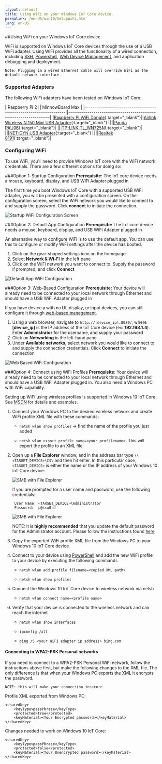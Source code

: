 ```yaml
---
layout: default
title: Using WiFi on your Windows IoT Core device.
permalink: /en-US/win10/SetupWiFi.htm
lang: en-US
---
```


##Using WiFi on your Windows IoT Core device

WiFi is supported on Windows IoT Core devices through the use of a USB WiFi adapter. Using WiFi provides all the functionality of a wired connection, 
including [SSH]({{site.baseurl}}/{{page.lang}}/win10/samples/SSH.htm), [Powershell]({{site.baseurl}}/{{page.lang}}/win10/samples/PowerShell.htm), [Web Device Management]({{site.baseurl}}/{{page.lang}}/win10/tools/Webb.htm), and application debugging and deployment.

	Note: Plugging in a wired Ethernet cable will override WiFi as the default network interface

### Supported Adapters
The following WiFi adapters have been tested on Windows IoT Core:

| Raspberry Pi 2                                                     || MinnowBoard Max                                                    |
|--------------------------------------------------------------------||--------------------------------------------------------------------|
|[Raspberry Pi WiFi Dongle](http://swag.raspberrypi.org/collections/frontpage/products/official-raspberry-pi-Wifi-dongle){:target="_blank"}||[Airlink Wireless N 150 Mini USB Adapter](http://www.amazon.com/Airlink101-AWLL5077-150Mbps-Wireless-Adapter/dp/B002VFWY9M){:target="_blank"}|
|||[Panda PAU06](http://www.amazon.com/Panda-300Mbps-Wireless-N-Adapter-button/dp/B00JDVRCI0){:target="_blank"}|
|||[TP-LINK TL_WN725N](http://www.amazon.com/TP-LINK-TL-WN725N-Wireless-Adapter-150Mbps/dp/B008IFXQFU){:target="_blank"}|
|||[NET-DYN USB Adapter](http://www.amazon.com/Adapter-NET-DYN%C2%AE-Perfect-Desktop-Laptop/dp/B00LWE14TO){:target="_blank"}|
|||[Realtek 8191](http://www.amazon.com/Realtek-300Mbps-802-11n-Wireless-Network/dp/B00AVSRLTO){:target="_blank"}|

### Configuring WiFi
To use WiFi, you'll need to provide Windows IoT core with the WiFi network credentials. There are a few different options for doing so:

###Option 1: Startup Configuration
**Prerequisite:** The IoT core device needs a mouse, keyboard, display, and USB WiFi Adapter plugged in

The first time you boot Windows IoT Core with a supported USB WiFi adapter, you will be presented with a configuration screen. 
On the configuration screen, select the WiFi network you would like to connect to and supply the password. Click **connect** to initiate the connection. 

![Startup WiFi Configuration Screen]({{site.baseurl}}/images/SetupWiFi/WiFiStartupConfig.png)

###Option 2: Default App Configuration
**Prerequisite:** The IoT core device needs a mouse, keyboard, display, and USB WiFi Adapter plugged in

An alternative way to configure WiFi is to use the default app. You can use this to configure or modify WiFi settings after the device has booted.

1. Click on the gear-shaped settings icon on the homepage
2. Select **Network & Wi-Fi** in the left pane
3. Click on the WiFi network you want to connect to. Supply the password if prompted, and click **Connect**

![Default App WiFi Configuration]({{site.baseurl}}/images/SetupWiFi/DefaultAppWiFiConfig.png)

###Option 3: Web-Based Configuration
**Prerequisite:** Your device will already need to be connected to your local network through Ethernet and should have a USB WiFi Adapter plugged in

If you have device a with no UI, display, or input devices, you can still configure it through [web-based management]({{site.baseurl}}/{{page.lang}}/win10/tools/Webb.htm).

1. Using a web browser, navigate to `http://[device_ip]:8080/`, where **[device_ip]** is the IP address of the IoT Core device (ex: **192.168.1.4**). Enter **Administrator** for the username, and supply your password
2. Click on **Networking** in the left-hand pane
3. Under **Available networks**, select network you would like to connect to and supply the connection credentials. Click **Connect** to initiate the connection

![Web Based WiFi Configuration]({{site.baseurl}}/images/SetupWiFi/WebBWiFiConfig.png)

###Option 4: Connect using WiFi Profiles
**Prerequisite:** Your device will already need to be connected to your local network through Ethernet and should have a USB WiFi Adapter plugged in. You also need a Windows PC with WiFi capability.

Setting up WiFi using wireless profiles is supported in Windows 10 IoT Core. See [MSDN](https://msdn.microsoft.com/en-us/library/windows/desktop/aa369853) for details and examples.

1. Connect your Windows PC to the desired wireless network and create WiFi profile XML file with these commands:

    * `netsh wlan show profiles` -> find the name of the profile you just added

    * `netsh wlan export profile name=<your profilename>`. This will export the profile to an XML file

2. Open up a **File Explorer** window, and in the address bar type `\\<TARGET_DEVICE>\C$\` and then hit enter.  In this particular case, `<TARGET_DEVICE>` is either the name or the IP address of your Windows 10 IoT Core device:

    ![SMB with File Explorer]({{site.baseurl}}/images/DriverLab/smb1.png)

    If you are prompted for a user name and password, use the following credentials:

        User Name: <TARGET_DEVICE>\Administrator
        Password:  p@ssw0rd

    ![SMB with File Explorer]({{site.baseurl}}/images/DriverLab/cred1.png)
	
    NOTE: It is **highly recommended** that you update the default password for the Administrator account.  Please follow the instructions found [here]({{site.baseurl}}/{{page.lang}}/win10/samples/PowerShell.htm)

3. Copy the exported WiFi profile XML file from the Windows PC to your Windows 10 IoT Core device

4. Connect to your device using [PowerShell]({{site.baseurl}}/{{page.lang}}/win10/samples/PowerShell.htm) and add the new WiFi profile to your device by executing the following commands 

    * `netsh wlan add profile filename=<copied XML path>`

    * `netsh wlan show profiles`

5. Connect the Windows 10 IoT Core device to wireless network via netsh

    * `netsh wlan connect name=<profile name>`

6. Verify that your device is connected to the wireless network and can reach the internet

    * `netsh wlan show interfaces`

    * `ipconfig /all`

    * `ping /S <your WiFi adapter ip address> bing.com`

 

#### Connecting to WPA2-PSK Personal networks

If you need to connect to a WPA2-PSK Personal WiFi network, follow the instructions above first, but make the following changes to the XML file. The only difference is that when your Windows PC exports the XML it encrypts the password.

    NOTE: this will make your connection insecure

Profile XML exported from Windows PC:

    <sharedKey>
        <keyType>passPhrase</keyType>
        <protected>true</protected>
        <keyMaterial><Your Encrypted password></keyMaterial>
    </sharedKey>

 

Changes needed to work on Windows 10 IoT Core:

    <sharedKey>
        <keyType>passPhrase</keyType>
        <protected>false</protected>
        <keyMaterial><Your Unencrypted password></keyMaterial>
    </sharedKey>
